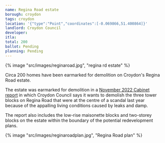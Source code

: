 ```yaml
---
name: Regina Road estate 
borough: croydon
tags: croydon
location: '{"type":"Point","coordinates":[-0.069866,51.400864]}'
landlord: Croydon Council
developer:
itla:
total: 200
ballot: Pending
planning: Pending
---
```

{% image "src/images/reginaroad.jpg", "regina rd estate" %}

Circa 200 homes have been earmarked for demolition on Croydon's Regina Road estate.

The estate was earmarked for demolition in a [November 2022 Cabinet report](https://democracy.croydon.gov.uk/documents/s41429/12a%20Report%20-%20Regina%20Road.pdf) in which Croydon Council says it wants to demolish the three tower blocks on Regina Road that were at the centre of a scandal last year because of the appalling living conditions caused by leaks and damp.

The report also includes the low-rise maisonette blocks and two-storey blocks on the estate within the boundary of the potential redevelopment plans.

{% image "src/images/reginaroadplan.jpg", "Regina Road plan" %}


